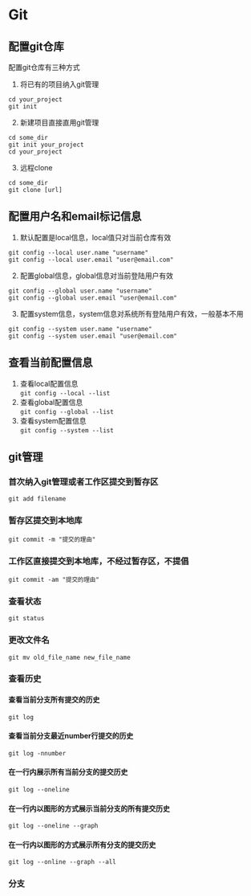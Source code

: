 # Git  
## 配置git仓库
配置git仓库有三种方式    
1. 将已有的项目纳入git管理  
```shell
cd your_project  
git init  
```  
2. 新建项目直接直用git管理  
```shell
cd some_dir
git init your_project
cd your_project
```  
3. 远程clone  
```shell
cd some_dir  
git clone [url]  
```
## 配置用户名和email标记信息  
1. 默认配置是local信息，local值只对当前仓库有效  
```shell
git config --local user.name "username"
git config --local user.email "user@email.com"
```
2. 配置global信息，global信息对当前登陆用户有效  
```shell
git config --global user.name "username"  
git config --global user.email "user@email.com"  
```  
3. 配置system信息，system信息对系统所有登陆用户有效，一般基本不用    
```shell
git config --system user.name "username"  
git config --system user.email "user@email.com"  
```  
## 查看当前配置信息  
1. 查看local配置信息  
`git config --local --list`  
2. 查看global配置信息  
`git config --global --list`  
3. 查看system配置信息  
`git config --system --list`  
## git管理  
### 首次纳入git管理或者工作区提交到暂存区  
`git add filename`  
### 暂存区提交到本地库  
`git commit -m "提交的理由"`
### 工作区直接提交到本地库，不经过暂存区，不提倡  
`git commit -am "提交的理由"`  
### 查看状态  
`git status`  
### 更改文件名  
`git mv old_file_name new_file_name` 
### 查看历史  
#### 查看当前分支所有提交的历史  
`git log`  
#### 查看当前分支最近number行提交的历史  
`git log -nnumber`   
#### 在一行内展示所有当前分支的提交历史  
`git log --oneline`  
#### 在一行内以图形的方式展示当前分支的所有提交历史  
`git log --oneline --graph`  
#### 在一行内以图形的方式展示所有分支的提交历史  
`git log --online --graph --all`  
### 分支  









